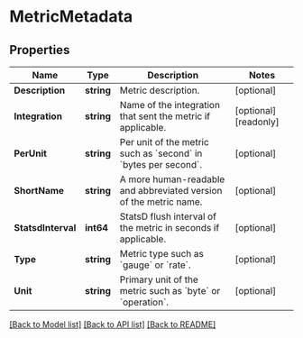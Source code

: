 # MetricMetadata

## Properties

Name | Type | Description | Notes
------------ | ------------- | ------------- | -------------
**Description** | **string** | Metric description. | [optional] 
**Integration** | **string** | Name of the integration that sent the metric if applicable. | [optional] [readonly] 
**PerUnit** | **string** | Per unit of the metric such as &#x60;second&#x60; in &#x60;bytes per second&#x60;. | [optional] 
**ShortName** | **string** | A more human-readable and abbreviated version of the metric name. | [optional] 
**StatsdInterval** | **int64** | StatsD flush interval of the metric in seconds if applicable. | [optional] 
**Type** | **string** | Metric type such as &#x60;gauge&#x60; or &#x60;rate&#x60;. | [optional] 
**Unit** | **string** | Primary unit of the metric such as &#x60;byte&#x60; or &#x60;operation&#x60;. | [optional] 

[[Back to Model list]](../README.md#documentation-for-models) [[Back to API list]](../README.md#documentation-for-api-endpoints) [[Back to README]](../README.md)


